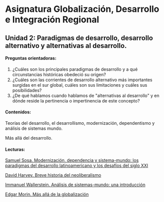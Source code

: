 # Asignatura Globalización, Desarrollo e Integración Regional

## Unidad 2: Paradigmas de desarrollo, desarrollo alternativo y alternativas al desarrollo. 

#### Preguntas orientadoras:

1. ¿Cuáles son los principales paradigmas de desarrollo y a qué circunstancias históricas obedeció su origen?
2. ¿Cuáles son las corrientes de desarrollo alternativo más importantes surgidas en el sur global, cuáles son sus limitaciones y cuáles sus posibilidades?
3. ¿De qué hablamos cuando hablamos de "alternativas al desarrollo" y en dónde reside la pertinencia o impertinencia de este concepto?

#### Contenidos:

Teorías del desarrollo, el desarrollismo, modernización, dependentismo y análisis de sistemas mundo.

Más allá del desarrollo. 

#### Lecturas: 

[Samuel Sosa. Modernización, dependencia y sistema-mundo: los paradigmas del desarrollo latinoamericano y los desafíos del siglo XXI](1modernizacióndependenciaysistemamundo.pdf)

[David Harvey. Breve historia del neoliberalismo](2brevehistoriadelneoliberalismopp9-44.pdf)

[Immanuel Wallerstein. Análisis de sistemas-mundo: una introducción](3análisisdesistemasmundo_unaintroducción.pdf)

[Edgar Morin. Más allá de la globalización](4másalládelaglobalización.pdf)



















